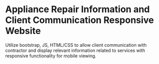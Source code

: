 # Appliance Repair Information and Client Communication Responsive Website
Utilize bootstrap, JS, HTML/CSS to allow client communication with contractor and display relevant information related to services with responsive functionality for mobile viewing.
